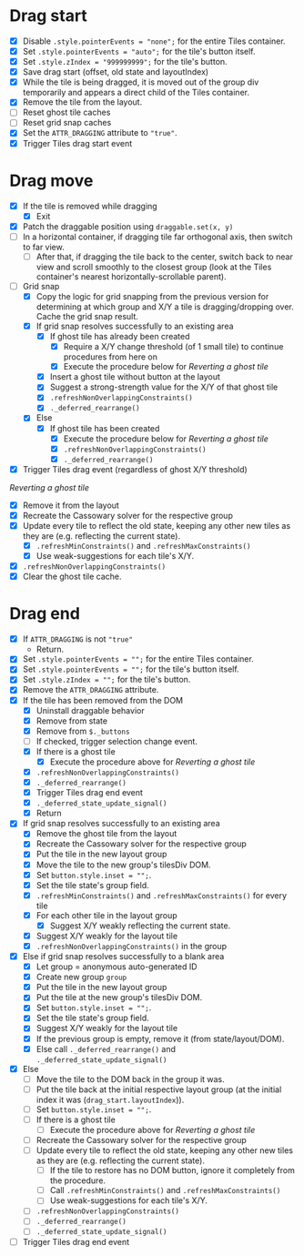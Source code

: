 # Drag start

- [x] Disable `.style.pointerEvents = "none";` for the entire Tiles container.
- [x] Set `.style.pointerEvents = "auto";` for the tile's button itself.
- [x] Set `.style.zIndex = "999999999";` for the tile's button.
- [x] Save drag start (offset, old state and layoutIndex)
- [x] While the tile is being dragged, it is moved out of the group div temporarily and appears a direct child of the Tiles container.
- [x] Remove the tile from the layout.
- [ ] Reset ghost tile caches
- [ ] Reset grid snap caches
- [x] Set the `ATTR_DRAGGING` attribute to `"true"`.
- [x] Trigger Tiles drag start event

# Drag move

- [x] If the tile is removed while dragging
  - [x] Exit
- [x] Patch the draggable position using `draggable.set(x, y)`
- [ ] In a horizontal container, if dragging tile far orthogonal axis, then switch to far view.
  - [ ] After that, if dragging the tile back to the center, switch back to near view and scroll smoothly to the closest group (look at the Tiles container's nearest horizontally-scrollable parent).
- [ ] Grid snap
  - [x] Copy the logic for grid snapping from the previous version for determining at which group and X/Y a tile is dragging/dropping over. Cache the grid snap result.
  - [x] If grid snap resolves successfully to an existing area
    - [x] If ghost tile has already been created
      - [x] Require a X/Y change threshold (of 1 small tile) to continue procedures from here on
      - [x] Execute the procedure below for *Reverting a ghost tile*
    - [x] Insert a ghost tile without button at the layout
    - [x] Suggest a strong-strength value for the X/Y of that ghost tile
    - [x] `.refreshNonOverlappingConstraints()`
    - [x] `._deferred_rearrange()`
  - [x] Else
    - [x] If ghost tile has been created
      - [x] Execute the procedure below for *Reverting a ghost tile*
      - [x] `.refreshNonOverlappingConstraints()`
      - [x] `._deferred_rearrange()`
- [x] Trigger Tiles drag event (regardless of ghost X/Y threshold)

*Reverting a ghost tile*

- [x] Remove it from the layout
- [x] Recreate the Cassowary solver for the respective group
- [x] Update every tile to reflect the old state, keeping any other new tiles as they are (e.g. reflecting the current state).
  - [x] `.refreshMinConstraints()` and `.refreshMaxConstraints()`
  - [x] Use weak-suggestions for each tile's X/Y.
- [x] `.refreshNonOverlappingConstraints()`
- [x] Clear the ghost tile cache.

# Drag end

- [x] If `ATTR_DRAGGING` is not `"true"`
  - Return.
- [x] Set `.style.pointerEvents = "";` for the entire Tiles container.
- [x] Set `.style.pointerEvents = "";` for the tile's button itself.
- [x] Set `.style.zIndex = "";` for the tile's button.
- [x] Remove the `ATTR_DRAGGING` attribute.
- [x] If the tile has been removed from the DOM
  - [x] Uninstall draggable behavior
  - [x] Remove from state
  - [x] Remove from `$._buttons`
  - [ ] If checked, trigger selection change event.
  - [x] If there is a ghost tile
    - [x] Execute the procedure above for *Reverting a ghost tile*
  - [x] `.refreshNonOverlappingConstraints()`
  - [x] `._deferred_rearrange()`
  - [x] Trigger Tiles drag end event
  - [x] `._deferred_state_update_signal()`
  - [x] Return
- [x] If grid snap resolves successfully to an existing area
  - [x] Remove the ghost tile from the layout
  - [x] Recreate the Cassowary solver for the respective group
  - [x] Put the tile in the new layout group
  - [x] Move the tile to the new group's tilesDiv DOM.
  - [x] Set `button.style.inset = "";`.
  - [x] Set the tile state's group field.
  - [x] `.refreshMinConstraints()` and `.refreshMaxConstraints()` for every tile
  - [x] For each other tile in the layout group
    - [x] Suggest X/Y weakly reflecting the current state.
  - [x] Suggest X/Y weakly for the layout tile
  - [x] `.refreshNonOverlappingConstraints()` in the group
- [x] Else if grid snap resolves successfully to a blank area
  - [x] Let group = anonymous auto-generated ID
  - [x] Create new group `group`
  - [x] Put the tile in the new layout group
  - [x] Put the tile at the new group's tilesDiv DOM.
  - [x] Set `button.style.inset = "";`.
  - [x] Set the tile state's group field.
  - [x] Suggest X/Y weakly for the layout tile
  - [x] If the previous group is empty, remove it (from state/layout/DOM).
  - [x] Else call `._deferred_rearrange()` and `._deferred_state_update_signal()`
- [x] Else
  - [ ] Move the tile to the DOM back in the group it was.
  - [ ] Put the tile back at the initial respective layout group (at the initial index it was (`drag_start.layoutIndex`)).
  - [ ] Set `button.style.inset = "";`.
  - [ ] If there is a ghost tile
    - [ ] Execute the procedure above for *Reverting a ghost tile*
  - [ ] Recreate the Cassowary solver for the respective group
  - [ ] Update every tile to reflect the old state, keeping any other new tiles as they are (e.g. reflecting the current state).
    - [ ] If the tile to restore has no DOM button, ignore it completely from the procedure.
    - [ ] Call `.refreshMinConstraints()` and `.refreshMaxConstraints()`
    - [ ] Use weak-suggestions for each tile's X/Y.
  - [ ] `.refreshNonOverlappingConstraints()`
  - [ ] `._deferred_rearrange()`
  - [ ] `._deferred_state_update_signal()`
- [ ] Trigger Tiles drag end event